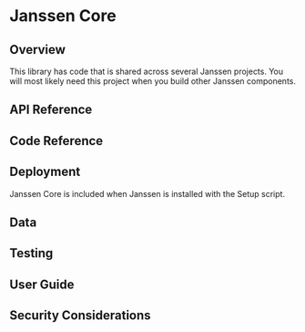 # Janssen Core

<!--
1. Architecture / Feature Overview: A high level overview of what the component is supposed to do and how it works.
1. API Reference: An [OpenAPI](https://swagger.io/specification/) document which can be viewed with [SwaggerUI](https://swagger.io/tools/swagger-ui/)
1. Code Reference: These are auto-generated docs that are extracted from the code, for example, Javadocs.
1. Deployment Reference: Instructions on how to properly deploy this component. Included are what persistence, caching, file system, network (e.g. port), compute or other system requirements are needed to make it run.
1. Data Reference: If the component needs a database or cache, an overview of the required schema or information tree.
1. Developer Reference: Want to help develop this component? This reference will tell you how to build, setup your IDE, align with best practices, and other things you'll need to know to join the team.
1. Test Reference: How to run unit tests, integration tests, performance tests, or any other kind of tests to make sure this component is running properly.
1. User guide: How to use the software? This can be administration tasks or end user functionality.
1. Security Considerations: What you need to know to operate the component securely, including best practices.
-->

## Overview

This library has code that is shared across several Janssen projects. You will most likely need this project when you build other Janssen components.

## API Reference

<!-- Find out if APIs exist for this component -->

## Code Reference

<!--Javadocs?-->

## Deployment

Janssen Core is included when Janssen is installed with the Setup script. 

<!-- Add manual installation instructions? -->

## Data

## Testing

## User Guide

## Security Considerations
